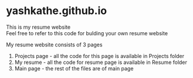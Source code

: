 # yashkathe.github.io  
This is my resume website   
Feel free to refer to this code for bulding your own resume website   

My resume website consists of 3 pages 
1) Projects page - all the code for this page is available in Projects folder  
2) My resume - all the code for resume page is available in Resume folder  
3) Main page - the rest of the files are of main page
